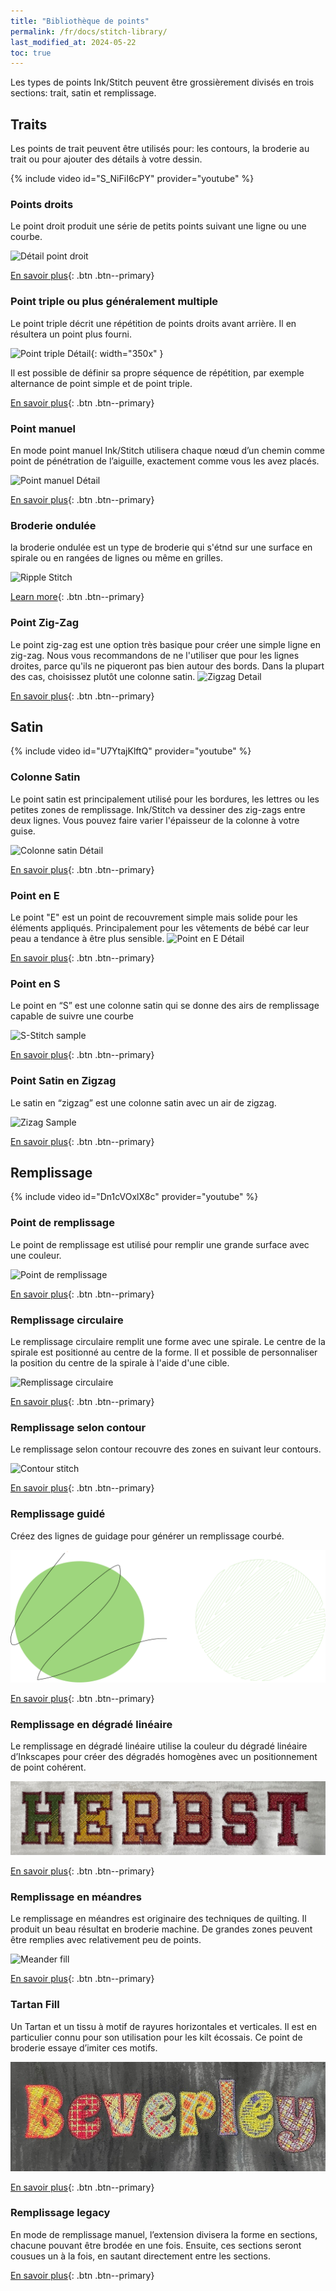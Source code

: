 ```yaml
---
title: "Bibliothèque de points"
permalink: /fr/docs/stitch-library/
last_modified_at: 2024-05-22
toc: true
---
```

Les types de points Ink/Stitch peuvent être grossièrement divisés en trois sections: trait, satin et remplissage.

## Traits

Les points de trait peuvent être utilisés pour: les contours, la broderie au trait ou pour ajouter des détails à votre dessin.

{% include video id="S_NiFiI6cPY" provider="youtube" %}

### Points droits
Le point droit produit une série de petits points suivant une ligne ou une courbe.

![Détail point droit](/assets/images/docs/running-stitch-detail.jpg)

[En savoir plus](/fr/docs/stitches/running-stitch/){: .btn .btn--primary}

### Point triple ou plus généralement multiple
Le point triple décrit une répétition de points droits avant arrière. Il en résultera un point plus fourni.

![Point triple Détail](/assets/images/docs/bean-stitch-detail.jpg){: width="350x" }

Il est possible de définir sa propre séquence de répétition, par exemple alternance de point simple et de point triple.

[En savoir plus](/fr/docs/stitches/bean-stitch/){: .btn .btn--primary}

### Point manuel
En mode point manuel Ink/Stitch utilisera chaque nœud d’un chemin comme point de pénétration de l’aiguille, exactement comme vous les avez placés. 

![Point manuel Détail](/assets/images/docs/manual-stitch-detail.png)

[En savoir plus](/fr/docs/stitches/manual-stitch/){: .btn .btn--primary}

### Broderie ondulée
la broderie ondulée est un type de broderie qui s'étnd sur une surface en spirale ou en rangées de lignes ou même en grilles. 

![Ripple Stitch](/assets/images/docs/ripplefly.jpg)

[Learn more](/docs/stitches/ripple-stitch){: .btn .btn--primary}

### Point Zig-Zag
Le point zig-zag est une option très basique pour créer une simple ligne en zig-zag. Nous vous recommandons de ne l'utiliser que pour les lignes droites, parce qu'ils ne piqueront pas bien autour des bords. Dans la plupart des cas, choisissez plutôt une colonne satin.
![Zigzag Detail](/assets/images/docs/zigzag-stitch-detail.png)

[En savoir plus](/fr/docs/stitches/zigzag-stitch/){: .btn .btn--primary}


## Satin

{% include video id="U7YtajKlftQ" provider="youtube" %}

### Colonne Satin
Le point satin est principalement utilisé pour les bordures, les lettres ou les petites zones de remplissage.
Ink/Stitch va dessiner des zig-zags entre deux lignes. Vous pouvez faire varier l'épaisseur de la colonne à votre guise.

![Colonne satin Détail](/assets/images/docs/satin-column-detail.png)

[En savoir plus](/fr/docs/stitches/satin-column/){: .btn .btn--primary}

### Point en E

Le point "E" est un point de recouvrement simple mais solide pour les éléments appliqués. Principalement pour les vêtements de bébé car leur peau a tendance à être plus sensible.
![Point en E Détail](/assets/images/docs/e-stitch-detail.jpg)

[En savoir plus](/fr/docs/stitches/e-stitch/){: .btn .btn--primary}

### Point en S

Le point en “S” est une colonne satin qui se donne des airs de remplissage capable de suivre une courbe

![S-Stitch sample](/assets/images/docs/s-stitch-detail.png)

[En savoir plus](/fr/docs/stitches/s-stitch/){: .btn .btn--primary}

### Point Satin en Zigzag

Le satin en “zigzag” est une colonne satin avec un air de zigzag.

![Zizag Sample](/assets/images/docs/en/compare-satin-zigzag.png)

[En savoir plus](/fr/docs/stitches/zigzag-satin-stitch/){: .btn .btn--primary}


## Remplissage

{% include video id="Dn1cVOxlX8c" provider="youtube" %}

### Point de remplissage
Le point de remplissage est utilisé pour remplir une grande surface avec une couleur.

![Point de remplissage](/assets/images/docs/fill-stitch-realistic.png)

[En savoir plus](/fr/docs/stitches/fill-stitch/){: .btn .btn--primary}

### Remplissage circulaire
Le remplissage circulaire remplit une forme avec une spirale. Le centre de la spirale est positionné au centre de la forme. Il et possible de personnaliser la position du centre de la spirale à l'aide d'une cible.

![Remplissage circulaire](/assets/images/docs/circular-fill-detail.png)

[En savoir plus](/fr/docs/stitches/circular-fill){: .btn .btn--primary}

### Remplissage selon contour

Le remplissage selon contour recouvre des zones en suivant leur contours.

![Contour stitch](/assets/images/docs/contour-fill-detail.jpg)

[En savoir plus](/fr/docs/stitches/contour-stitch){: .btn .btn--primary}

### Remplissage guidé

Créez des lignes de guidage pour générer un remplissage courbé.

![Guided fill](/assets/images/docs/guided-fill-complex.svg)

[En savoir plus](/fr/docs/stitches/guided-fill){: .btn .btn--primary}

### Remplissage en dégradé linéaire

Le remplissage en dégradé linéaire utilise la couleur du dégradé linéaire d’Inkscapes pour créer des dégradés homogènes avec un positionnement de point cohérent.

![Gradient sample](/assets/images/tutorials/make_tartan_font_easier/herbst.jpg)

[En savoir plus](/docs/stitches/linear-gradient-fill){: .btn .btn--primary}

### Remplissage en méandres

Le remplissage en méandres est originaire des techniques de quilting. Il produit un beau résultat en broderie machine. De grandes zones peuvent être remplies avec relativement peu de points.

![Meander fill](/assets/images/docs/meander-fill.png)

[En savoir plus](/fr/docs/stitches/meander-fill){: .btn .btn--primary}

### Tartan Fill

Un Tartan et un tissu à motif de rayures horizontales et verticales. Il est en particulier connu pour son utilisation pour les kilt écossais. Ce point de broderie essaye d’imiter ces motifs.

![Tartan sample](/assets/images/galleries/fonts/colorful/bev_tartan.jpg)

[En savoir plus](/fr/docs/stitches/tartan-fill){: .btn .btn--primary}

### Remplissage legacy

En mode de remplissage manuel, l’extension divisera la forme en sections, chacune pouvant être brodée en une fois. Ensuite, ces sections seront cousues un à la fois, en sautant directement entre les sections.

[En savoir plus](/fr/docs/stitches/fill-stitch/#remplissage-manuel-dit-aussi-remplissage-legacy){: .btn .btn--primary}
